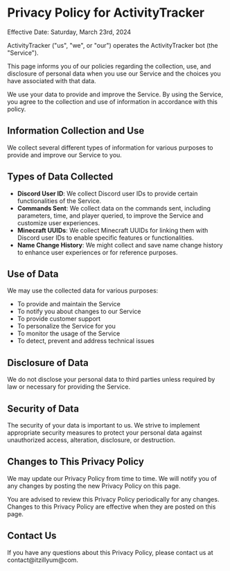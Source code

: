 # Privacy Policy for ActivityTracker

Effective Date: Saturday, March 23rd, 2024

ActivityTracker ("us", "we", or "our") operates the ActivityTracker bot (the "Service").

This page informs you of our policies regarding the collection, use, and disclosure of personal data when you use our Service and the choices you have associated with that data.

We use your data to provide and improve the Service. By using the Service, you agree to the collection and use of information in accordance with this policy.

## Information Collection and Use

We collect several different types of information for various purposes to provide and improve our Service to you.

## Types of Data Collected

- **Discord User ID**: We collect Discord user IDs to provide certain functionalities of the Service.
- **Commands Sent**: We collect data on the commands sent, including parameters, time, and player queried, to improve the Service and customize user experiences.
- **Minecraft UUIDs**: We collect Minecraft UUIDs for linking them with Discord user IDs to enable specific features or functionalities.
- **Name Change History**: We might collect and save name change history to enhance user experiences or for reference purposes.

## Use of Data

We may use the collected data for various purposes:

- To provide and maintain the Service
- To notify you about changes to our Service
- To provide customer support
- To personalize the Service for you
- To monitor the usage of the Service
- To detect, prevent and address technical issues


## Disclosure of Data

We do not disclose your personal data to third parties unless required by law or necessary for providing the Service.

## Security of Data

The security of your data is important to us. We strive to implement appropriate security measures to protect your personal data against unauthorized access, alteration, disclosure, or destruction.

## Changes to This Privacy Policy

We may update our Privacy Policy from time to time. We will notify you of any changes by posting the new Privacy Policy on this page.

You are advised to review this Privacy Policy periodically for any changes. Changes to this Privacy Policy are effective when they are posted on this page.

## Contact Us

If you have any questions about this Privacy Policy, please contact us at contact@itzillyum@com.

